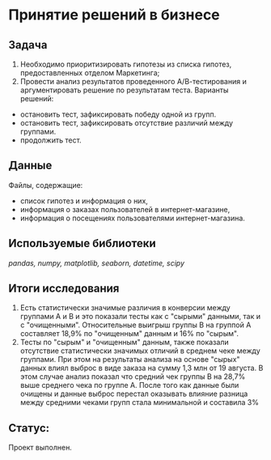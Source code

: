 # Принятие решений в бизнесе

## Задача

1. Необходимо приоритизировать гипотезы из списка гипотез, предоставленных отделом Маркетинга;
2. Провести анализ результатов проведенного А/В-тестирования и аргументировать решение по результатам теста.
Варианты решений:
- остановить тест, зафиксировать победу одной из групп.
- остановить тест, зафиксировать отсутствие различий между группами.
- продолжить тест.

## Данные
Файлы, содержащие:
- список гипотез и информация о них, 
- информация о заказах пользователей в интернет-магазине,
- информация о посещениях пользователями интернет-магазина.

## Используемые библиотеки
*pandas, numpy, matplotlib, seaborn, datetime, scipy*

## Итоги исследования

1. Есть статистически значимые различия в конверсии между группами А и В и это показали тесты как с "сырыми" данными, так и с "очищенными". Относительные выигрыш группы В на группой А составляет 18,9% по "очищенным" данным и 16% по "сырым".
2. Тесты по "сырым" и "очищенным" данным, также показали отсутствие статистически значимых отличий в среднем чеке между группами. При этом на результаты анализа на основе "сырых" данных влиял выброс в виде заказа на сумму 1,3 млн от 19 августа. В этом случае анализ показал что средний чек группы В на 28,7% выше среднего чека по группе А. После того как данные были очищены и данные выброс перестал оказывать влияние разница между средними чеками групп стала минимальной и составила 3%

## Статус:

Проект выполнен.
